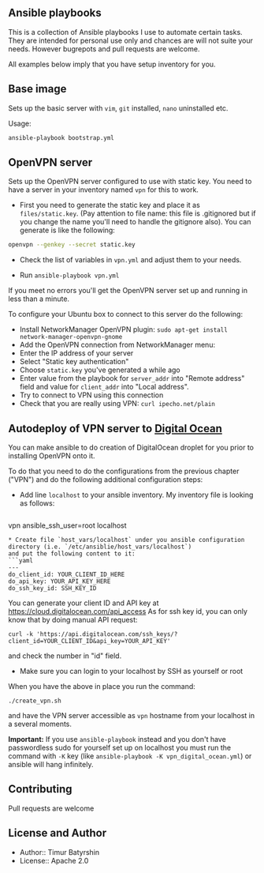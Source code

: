 ## Ansible playbooks

This is a collection of Ansible playbooks I use to automate certain tasks.
They are intended for personal use only and chances are will not suite your needs.
However bugrepots and pull requests are welcome.

All examples below imply that you have setup inventory for you.

## Base image

Sets up the basic server with `vim`, `git` installed, `nano` uninstalled etc.

Usage:
```bash
ansible-playbook bootstrap.yml
```

## OpenVPN server

Sets up the OpenVPN server configured to use with static key.
You need to have a server in your inventory named `vpn` for this to work.

* First you need to generate the static key and place it as `files/static.key`.
(Pay attention to file name: this file is .gitignored but if you change the name you'll
need to handle the gitignore also). You can generate is like the following:
```bash
openvpn --genkey --secret static.key
```

* Check the list of variables in `vpn.yml` and adjust them to your needs.

* Run `ansible-playbook vpn.yml`

If you meet no errors you'll get the OpenVPN server set up and running in less than a minute.

To configure your Ubuntu box to connect to this server do the following:
* Install NetworkManager OpenVPN plugin: `sudo apt-get install network-manager-openvpn-gnome`
* Add the OpenVPN connection from NetworkManager menu:
 * Enter the IP address of your server
 * Select "Static key authentication"
 * Choose `static.key` you've generated a while ago
 * Enter value from the playbook for `server_addr` into "Remote address" field and value for `client_addr` into "Local address".
* Try to connect to VPN using this connection
* Check that you are really using VPN: `curl ipecho.net/plain`

## Autodeploy of VPN server to [Digital Ocean](http://digitalocean.com/)

You can make ansible to do creation of DigitalOcean droplet for you prior to installing OpenVPN onto it.

To do that you need to do the configurations from the previous chapter ("VPN") and do the following additional configuration steps:
* Add line `localhost` to your ansible inventory. My inventory file is looking as follows:
  ```
vpn ansible_ssh_user=root
localhost
```
* Create file `host_vars/localhost` under you ansible configuration directory (i.e. `/etc/ansiblie/host_vars/localhost`)
and put the following content to it:
```yaml
---
do_client_id: YOUR_CLIENT_ID_HERE
do_api_key: YOUR_API_KEY_HERE
do_ssh_key_id: SSH_KEY_ID
```

You can generate your client ID and API key at https://cloud.digitalocean.com/api_access
As for ssh key id, you can only know that by doing manual API request:
```
curl -k 'https://api.digitalocean.com/ssh_keys/?client_id=YOUR_CLIENT_ID&api_key=YOUR_API_KEY'
```
and check the number in "id" field.
* Make sure you can login to your localhost by SSH as yourself or root

When you have the above in place you run the command:
```
./create_vpn.sh
```
and have the VPN server accessible as `vpn` hostname from your localhost in a several moments.

**Important:** If you use `ansible-playbook` instead and you don't have passwordless sudo for yourself
set up on localhost you must run the command with `-K` key (like `ansible-playbook -K vpn_digital_ocean.yml`)
or ansible will hang infinitely.


## Contributing

Pull requests are welcome

## License and Author

* Author:: Timur Batyrshin
* License:: Apache 2.0
